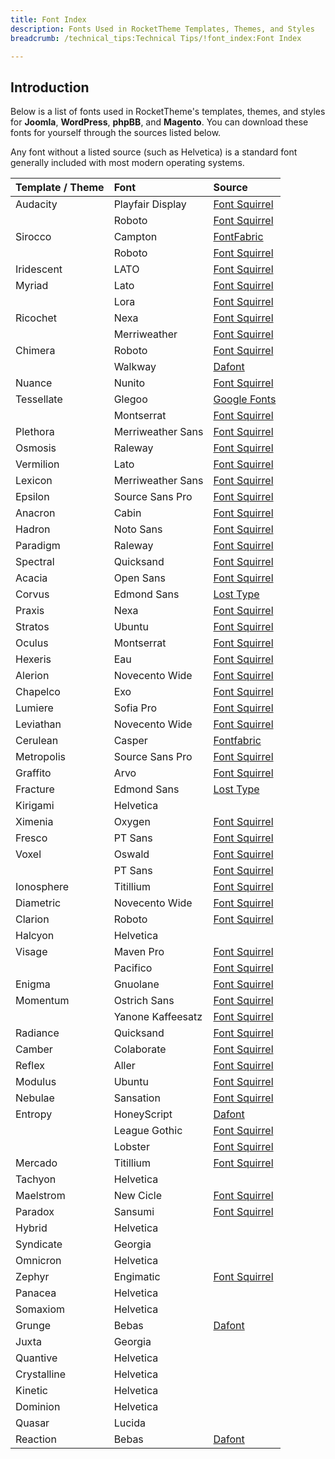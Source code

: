 ```yaml
---
title: Font Index
description: Fonts Used in RocketTheme Templates, Themes, and Styles
breadcrumb: /technical_tips:Technical Tips/!font_index:Font Index

---
```


Introduction
-----

Below is a list of fonts used in RocketTheme's templates, themes, and styles for **Joomla**, **WordPress**, **phpBB**, and **Magento**. You can download these fonts for yourself through the sources listed below.

Any font without a listed source (such as Helvetica) is a standard font generally included with most modern operating systems.

| Template / Theme | Font              | Source                                                               |
| :--------------- | :---------------- | :------------------------------------------------------------------- |
| Audacity         | Playfair Display  | [Font Squirrel](http://www.fontsquirrel.com/fonts/playfair-display)  |
|                  | Roboto            | [Font Squirrel](http://www.fontsquirrel.com/fonts/roboto)            |
| Sirocco          | Campton           | [FontFabric](http://fontfabric.com/campton-free-font/)               |
|                  | Roboto            | [Font Squirrel](http://www.fontsquirrel.com/fonts/roboto)            |
| Iridescent       | LATO              | [Font Squirrel](http://www.fontsquirrel.com/fonts/LATO)              |
| Myriad           | Lato              | [Font Squirrel](http://www.fontsquirrel.com/fonts/LATO)              |
|                  | Lora              | [Font Squirrel](http://www.fontsquirrel.com/fonts/lora)              |
| Ricochet         | Nexa              | [Font Squirrel](http://www.fontsquirrel.com/fonts/nexa)              |
|                  | Merriweather      | [Font Squirrel](http://www.fontsquirrel.com/fonts/merriweather)      |
| Chimera          | Roboto            | [Font Squirrel](http://www.fontsquirrel.com/fonts/roboto)            |
|                  | Walkway           | [Dafont](http://www.dafont.com/walkway.font)                         |
| Nuance           | Nunito            | [Font Squirrel](http://www.fontsquirrel.com/fonts/nunito)            |
| Tessellate       | Glegoo            | [Google Fonts](https://www.google.com/fonts/specimen/Glegoo)         |
|                  | Montserrat        | [Font Squirrel](http://www.fontsquirrel.com/fonts/montserrat)        |
| Plethora         | Merriweather Sans | [Font Squirrel](http://www.fontsquirrel.com/fonts/merriweather-sans) |
| Osmosis          | Raleway           | [Font Squirrel](http://www.fontsquirrel.com/fonts/Raleway)           |
| Vermilion        | Lato              | [Font Squirrel](http://www.fontsquirrel.com/fonts/lato)              |
| Lexicon          | Merriweather Sans | [Font Squirrel](http://www.fontsquirrel.com/fonts/merriweather-sans) |
| Epsilon          | Source Sans Pro   | [Font Squirrel](http://www.fontsquirrel.com/fonts/source-sans-pro)   |
| Anacron          | Cabin             | [Font Squirrel](http://www.fontsquirrel.com/fonts/cabin)             |
| Hadron           | Noto Sans         | [Font Squirrel](http://www.fontsquirrel.com/fonts/noto-sans)         |
| Paradigm         | Raleway           | [Font Squirrel](http://www.fontsquirrel.com/fonts/Raleway)           |
| Spectral         | Quicksand         | [Font Squirrel](http://www.fontsquirrel.com/fonts/Quicksand)         |
| Acacia           | Open Sans         | [Font Squirrel](http://www.fontsquirrel.com/fonts/open-sans)         |
| Corvus           | Edmond Sans       | [Lost Type](http://www.losttype.com/font/?name=edmondsans)           |
| Praxis           | Nexa              | [Font Squirrel](http://www.fontsquirrel.com/fonts/nexa)              |
| Stratos          | Ubuntu            | [Font Squirrel](http://www.fontsquirrel.com/fonts/ubuntu)            |
| Oculus           | Montserrat        | [Font Squirrel](http://www.fontsquirrel.com/fonts/montserrat)        |
| Hexeris          | Eau               | [Font Squirrel](http://www.fontsquirrel.com/fonts/Eau)               |
| Alerion          | Novecento Wide    | [Font Squirrel](http://www.fontsquirrel.com/fonts/novecento-wide)    |
| Chapelco         | Exo               | [Font Squirrel](http://www.fontsquirrel.com/fonts/exo)               |
| Lumiere          | Sofia Pro         | [Font Squirrel](http://www.fontsquirrel.com/fonts/sofia-pro)         |
| Leviathan        | Novecento Wide    | [Font Squirrel](http://www.fontsquirrel.com/fonts/novecento-wide)    |
| Cerulean         | Casper            | [Fontfabric](http://fontfabric.com/casper-free-font/)                |
| Metropolis       | Source Sans Pro   | [Font Squirrel](http://www.fontsquirrel.com/fonts/source-sans-pro)   |
| Graffito         | Arvo              | [Font Squirrel](http://www.fontsquirrel.com/fonts/arvo)              |
| Fracture         | Edmond Sans       | [Lost Type](http://www.losttype.com/font/?name=edmondsans)           |
| Kirigami         | Helvetica         |                                                                      |
| Ximenia          | Oxygen            | [Font Squirrel](http://www.fontsquirrel.com/fonts/oxygen)            |
| Fresco           | PT Sans           | [Font Squirrel](http://www.fontsquirrel.com/fonts/PT-Sans)           |
| Voxel            | Oswald            | [Font Squirrel](http://www.fontsquirrel.com/fonts/oswald)            |
|                  | PT Sans           | [Font Squirrel](http://www.fontsquirrel.com/fonts/PT-Sans)           |
| Ionosphere       | Titillium         | [Font Squirrel](http://www.fontsquirrel.com/fonts/Titillium)         |
| Diametric        | Novecento Wide    | [Font Squirrel](http://www.fontsquirrel.com/fonts/novecento-wide)    |
| Clarion          | Roboto            | [Font Squirrel](http://www.fontsquirrel.com/fonts/roboto)            |
| Halcyon          | Helvetica         |                                                                      |
| Visage           | Maven Pro         | [Font Squirrel](http://www.fontsquirrel.com/fonts/maven-pro)         |
|                  | Pacifico          | [Font Squirrel](http://www.fontsquirrel.com/fonts/pacifico)          |
| Enigma           | Gnuolane          | [Font Squirrel](http://www.fontsquirrel.com/fonts/gnuolane)          |
| Momentum         | Ostrich Sans      | [Font Squirrel](http://www.fontsquirrel.com/fonts/ostrich-sans)      |
|                  | Yanone Kaffeesatz | [Font Squirrel](http://www.fontsquirrel.com/fonts/yanone-kaffeesatz) |
| Radiance         | Quicksand         | [Font Squirrel](http://www.fontsquirrel.com/fonts/quicksand)         |
| Camber           | Colaborate        | [Font Squirrel](http://www.fontsquirrel.com/fonts/colaborate)        |
| Reflex           | Aller             | [Font Squirrel](http://www.fontsquirrel.com/fonts/aller)             |
| Modulus          | Ubuntu            | [Font Squirrel](http://www.fontsquirrel.com/fonts/ubuntu)            |
| Nebulae          | Sansation         | [Font Squirrel](http://www.fontsquirrel.com/fonts/sansation)         |
| Entropy          | HoneyScript       | [Dafont](http://www.dafont.com/honey-script.font)                    |
|                  | League Gothic     | [Font Squirrel](http://www.fontsquirrel.com/fonts/League-Gothic)     |
|                  | Lobster           | [Font Squirrel](http://www.fontsquirrel.com/fonts/Lobster)           |
| Mercado          | Titillium         | [Font Squirrel](http://www.fontsquirrel.com/fonts/Titillium)         |
| Tachyon          | Helvetica         |                                                                      |
| Maelstrom        | New Cicle         | [Font Squirrel](http://www.fontsquirrel.com/fonts/New-Cicle)         |
| Paradox          | Sansumi           | [Font Squirrel](http://www.fontsquirrel.com/fonts/Sansumi)           |
| Hybrid           | Helvetica         |                                                                      |
| Syndicate        | Georgia           |                                                                      |
| Omnicron         | Helvetica         |                                                                      |
| Zephyr           | Engimatic         | [Font Squirrel](http://www.fontsquirrel.com/fonts/enigmatic)         |
| Panacea          | Helvetica         |                                                                      |
| Somaxiom         | Helvetica         |                                                                      |
| Grunge           | Bebas             | [Dafont](http://www.dafont.com/bebas.font)                           |
| Juxta            | Georgia           |                                                                      |
| Quantive         | Helvetica         |                                                                      |
| Crystalline      | Helvetica         |                                                                      |
| Kinetic          | Helvetica         |                                                                      |
| Dominion         | Helvetica         |                                                                      |
| Quasar           | Lucida            |                                                                      |
| Reaction         | Bebas             | [Dafont](http://www.dafont.com/bebas.font)                           |
